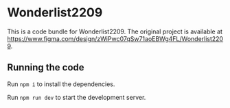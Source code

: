 
  # Wonderlist2209

  This is a code bundle for Wonderlist2209. The original project is available at https://www.figma.com/design/zWiPwc07qSw71aoEBWg4FL/Wonderlist2209.

  ## Running the code

  Run `npm i` to install the dependencies.

  Run `npm run dev` to start the development server.
  